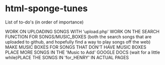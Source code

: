 # html-sponge-tunes

List of to-do's (in order of importance)


WORK ON UPLOADING SONGS WITH 'upload.php'
WORK ON THE SEARCH FUNCTION FOR SONGS/MUSIC_BOXES  (both the search songs that are uploaded to github, and hopefully find a way to play songs off the web)
MAKE MUSIC BOXES FOR SONGS THAT DON'T HAVE MUSIC BOXES
PLACE MORE SONGS IN THE 'Music to Add' GOOGLE DOCS
(wait for a little while)PLACE THE SONGS IN 'for_HENRY' IN ACTUAL PAGES
